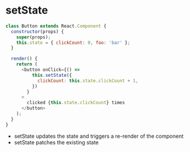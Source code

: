 <!-- .slide: class="with-code" -->

# setState

<!-- we want compact code for good looking slide here -->
<!-- prettier-ignore -->
```javascript
class Button extends React.Component {
  constructor(props) {
    super(props);
    this.state = { clickCount: 0, foo: 'bar' };
  }

  render() {
    return (
      <button onClick={() =>
          this.setState({
            clickCount: this.state.clickCount + 1,
          })
        }
      >
        clicked {this.state.clickCount} times
      </button>
    );
  }
}
```

- setState updates the state and triggers a re-render of the component
- setState patches the existing state
